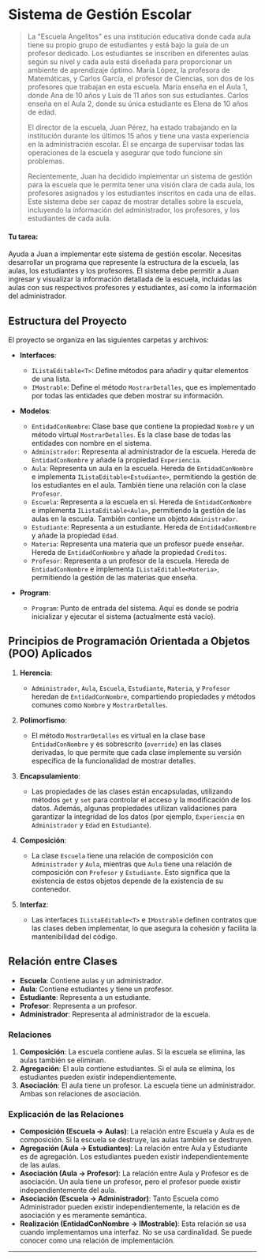 # Sistema de Gestión Escolar

> La "Escuela Angelitos" es una institución educativa donde cada aula tiene su propio grupo de estudiantes y está bajo la guía de un profesor dedicado. Los estudiantes se inscriben en diferentes aulas según su nivel y cada aula está diseñada para proporcionar un ambiente de aprendizaje óptimo. María López, la profesora de Matemáticas, y Carlos García, el profesor de Ciencias, son dos de los profesores que trabajan en esta escuela. María enseña en el Aula 1, donde Ana de 10 años y Luis de 11 años son sus estudiantes. Carlos enseña en el Aula 2, donde su única estudiante es Elena de 10 años de edad.
>
> El director de la escuela, Juan Pérez, ha estado trabajando en la institución durante los últimos 15 años y tiene una vasta experiencia en la administración escolar. Él se encarga de supervisar todas las operaciones de la escuela y asegurar que todo funcione sin problemas.
>
> Recientemente, Juan ha decidido implementar un sistema de gestión para la escuela que le permita tener una visión clara de cada aula, los profesores asignados y los estudiantes inscritos en cada una de ellas. Este sistema debe ser capaz de mostrar detalles sobre la escuela, incluyendo la información del administrador, los profesores, y los estudiantes de cada aula.

#### Tu tarea:

Ayuda a Juan a implementar este sistema de gestión escolar. Necesitas desarrollar un programa que represente la estructura de la escuela, las aulas, los estudiantes y los profesores. El sistema debe permitir a Juan ingresar y visualizar la información detallada de la escuela, incluidas las aulas con sus respectivos profesores y estudiantes, así como la información del administrador.

## Estructura del Proyecto

El proyecto se organiza en las siguientes carpetas y archivos:

- **Interfaces**:

  - `IListaEditable<T>`: Define métodos para añadir y quitar elementos de una lista.
  - `IMostrable`: Define el método `MostrarDetalles`, que es implementado por todas las entidades que deben mostrar su información.

- **Modelos**:

  - `EntidadConNombre`: Clase base que contiene la propiedad `Nombre` y un método virtual `MostrarDetalles`. Es la clase base de todas las entidades con nombre en el sistema.
  - `Administrador`: Representa al administrador de la escuela. Hereda de `EntidadConNombre` y añade la propiedad `Experiencia`.
  - `Aula`: Representa un aula en la escuela. Hereda de `EntidadConNombre` e implementa `IListaEditable<Estudiante>`, permitiendo la gestión de los estudiantes en el aula. También tiene una relación con la clase `Profesor`.
  - `Escuela`: Representa a la escuela en sí. Hereda de `EntidadConNombre` e implementa `IListaEditable<Aula>`, permitiendo la gestión de las aulas en la escuela. También contiene un objeto `Administrador`.
  - `Estudiante`: Representa a un estudiante. Hereda de `EntidadConNombre` y añade la propiedad `Edad`.
  - `Materia`: Representa una materia que un profesor puede enseñar. Hereda de `EntidadConNombre` y añade la propiedad `Creditos`.
  - `Profesor`: Representa a un profesor de la escuela. Hereda de `EntidadConNombre` e implementa `IListaEditable<Materia>`, permitiendo la gestión de las materias que enseña.

- **Program**:
  - `Program`: Punto de entrada del sistema. Aquí es donde se podría inicializar y ejecutar el sistema (actualmente está vacío).

## Principios de Programación Orientada a Objetos (POO) Aplicados

1. **Herencia**:

   - `Administrador`, `Aula`, `Escuela`, `Estudiante`, `Materia`, y `Profesor` heredan de `EntidadConNombre`, compartiendo propiedades y métodos comunes como `Nombre` y `MostrarDetalles`.

2. **Polimorfismo**:

   - El método `MostrarDetalles` es virtual en la clase base `EntidadConNombre` y es sobrescrito (`override`) en las clases derivadas, lo que permite que cada clase implemente su versión específica de la funcionalidad de mostrar detalles.

3. **Encapsulamiento**:

   - Las propiedades de las clases están encapsuladas, utilizando métodos `get` y `set` para controlar el acceso y la modificación de los datos. Además, algunas propiedades utilizan validaciones para garantizar la integridad de los datos (por ejemplo, `Experiencia` en `Administrador` y `Edad` en `Estudiante`).

4. **Composición**:

   - La clase `Escuela` tiene una relación de composición con `Administrador` y `Aula`, mientras que `Aula` tiene una relación de composición con `Profesor` y `Estudiante`. Esto significa que la existencia de estos objetos depende de la existencia de su contenedor.

5. **Interfaz**:
   - Las interfaces `IListaEditable<T>` e `IMostrable` definen contratos que las clases deben implementar, lo que asegura la cohesión y facilita la mantenibilidad del código.

## Relación entre Clases

- **Escuela**: Contiene aulas y un administrador.
- **Aula**: Contiene estudiantes y tiene un profesor.
- **Estudiante**: Representa a un estudiante.
- **Profesor**: Representa a un profesor.
- **Administrador**: Representa al administrador de la escuela.

### Relaciones

1. **Composición**: La escuela contiene aulas. Si la escuela se elimina, las aulas también se eliminan.
2. **Agregación**: El aula contiene estudiantes. Si el aula se elimina, los estudiantes pueden existir independientemente.
3. **Asociación**: El aula tiene un profesor. La escuela tiene un administrador. Ambas son relaciones de asociación.

### Explicación de las Relaciones

- **Composición (Escuela -> Aulas)**: La relación entre Escuela y Aula es de composición. Si la escuela se destruye, las aulas también se destruyen.
- **Agregación (Aula -> Estudiantes)**: La relación entre Aula y Estudiante es de agregación. Los estudiantes pueden existir independientemente de las aulas.
- **Asociación (Aula -> Profesor)**: La relación entre Aula y Profesor es de asociación. Un aula tiene un profesor, pero el profesor puede existir independientemente del aula.
- **Asociación (Escuela -> Administrador)**: Tanto Escuela como Administrador pueden existir independientemente, la relación es de asociación y es meramente semántica.
- **Realización (EntidadConNombre -> IMostrable)**: Esta relación se usa cuando implementamos una interfaz. No se usa cardinalidad. Se puede conocer como una relación de implementación.

---
